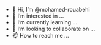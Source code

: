 - 👋 Hi, I’m @mohamed-rouabehi
- 👀 I’m interested in ...
- 🌱 I’m currently learning ...
- 💞️ I’m looking to collaborate on ...
- 📫 How to reach me ...

<!---
mohamed-rouabehi/mohamed-rouabehi is a ✨ special ✨ repository because its `README.md` (this file) appears on your GitHub profile.
You can click the Preview link to take a look at your changes.
--->
